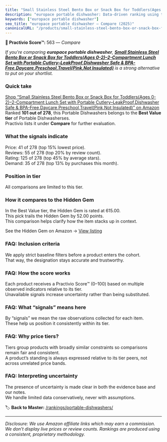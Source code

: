 ```yaml
---
title: "Small Stainless Steel Bento Box or Snack Box for Toddlers(Ages 0-2)–2-Compartment Lunch Set with Portable Cutlery–LeakProof,Dishwasher Safe & BPA-Free,Daycare,Preschool,Travel(Pink,Not Insulated)"
description: "europace portable dishwasher: Data-driven ranking using the Practivio Score™. Positioned by quality, value, demand, findability, momentum."
keywords: ["europace portable dishwasher"]
seo_title: "europace portable dishwasher — Compare (2025)"
canonicalURL: "/products/small-stainless-steel-bento-box-or-snack-box-for-toddlersages-0-22-compartment-lunch-set-with-portable-cutleryleakproofdishwasher-safe-bpa-freedaycarepreschooltravelpinknot-insulated-B0DQPW51ZS/"
---
```


**🛒 Practivio Score™:** 563 — _Compare_


*If you're comparing **europace portable dishwasher**, **[Small Stainless Steel Bento Box or Snack Box for Toddlers(Ages 0-2)–2-Compartment Lunch Set with Portable Cutlery–LeakProof,Dishwasher Safe & BPA-Free,Daycare,Preschool,Travel(Pink,Not Insulated)](https://www.amazon.com/dp/B0DQPW51ZS?tag=practivio-20)** is a strong alternative to put on your shortlist.*
### Quick take
[Shop “Small Stainless Steel Bento Box or Snack Box for Toddlers(Ages 0-2)–2-Compartment Lunch Set with Portable Cutlery–LeakProof,Dishwasher Safe & BPA-Free,Daycare,Preschool,Travel(Pink,Not Insulated)” on Amazon](https://www.amazon.com/dp/B0DQPW51ZS?tag=practivio-20)
Ranked **101 out of 278**, this Portable Dishwashers belongs to the **Best Value tier** of Portable Dishwasherses.  
Practivio lists it under **Compare** for further evaluation.

### What the signals indicate
Price: 41 of 278 (top 15% lowest price).  
Reviews: 55 of 278 (top 20% by review count).  
Rating: 125 of 278 (top 45% by average stars).  
Demand: 35 of 278 (top 13% by purchases this month).

### Position in tier
All comparisons are limited to this tier.

### How it compares to the Hidden Gem
In the Best Value tier, the Hidden Gem is rated at 615.00.  
This pick trails the Hidden Gem by 52.00 points.  
This comparison helps clarify how the item stacks up in context.  

See the Hidden Gem on Amazon → [View listing](https://www.amazon.com/dp/B00K8FS5R2?tag=practivio-20)

### FAQ: Inclusion criteria
We apply strict baseline filters before a product enters the cohort.  
That way, the designation stays accurate and trustworthy.

### FAQ: How the score works
Each product receives a Practivio Score™ (0–100) based on multiple observed indicators relative to its tier.  
Unavailable signals increase uncertainty rather than being substituted.

### FAQ: What “signals” means here
By “signals” we mean the raw observations collected for each item.  
These help us position it consistently within its tier.

### FAQ: Why price tiers?
Tiers group products with broadly similar constraints so comparisons remain fair and consistent.  
A product’s standing is always expressed relative to its tier peers, not across unrelated price bands.

### FAQ: Interpreting uncertainty
The presence of uncertainty is made clear in both the evidence base and our notes.  
We handle limited data conservatively, never with assumptions.

<!-- Missing template for Compare/CompareWithinPriceClass -->


🏷️ **Back to Master:** [/rankings/portable-dishwashers/](/rankings/portable-dishwashers/)

---
_Disclosure: We use Amazon affiliate links which may earn a commission. We don’t display live prices or review counts. Rankings are produced using a consistent, proprietary methodology._
